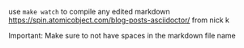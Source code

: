 use `make watch` to compile any edited markdown
https://spin.atomicobject.com/blog-posts-asciidoctor/ from nick k

Important: Make sure to not have spaces in the markdown file name